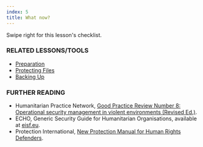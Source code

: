 ```yaml
---
index: 5
title: What now?
---
```

Swipe right for this lesson's checklist.

### RELATED LESSONS/TOOLS

*   [Preparation](umbrella://lesson/preparation)
*   [Protecting Files](umbrella://lesson/protecting-files)
*   [Backing Up](umbrella://lesson/backing-up)

### FURTHER READING

*   Humanitarian Practice Network, [Good Practice Review Number 8: Operational security management in violent environments (Revised Ed.)](http://odihpn.org/wp-content/uploads/2010/11/GPR_8_revised2.pdf).
*   ECHO, Generic Security Guide for Humanitarian Organisations, available at [eisf.eu](https://www.eisf.eu/library/generic-security-guide-for-humanitarian-organisations/).
*   Protection International, [New Protection Manual for Human Rights Defenders](https://www.protectioninternational.org/en/node/1106).